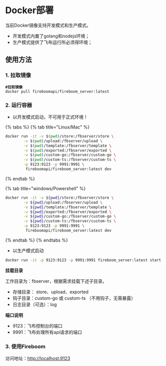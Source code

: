# Docker部署

当前Docker镜像支持开发模式和生产模式。

* 开发模式内置了golang和nodejs环境；
* 生产模式提供了飞布运行所必须得环境；

## 使用方法

### 1. 拉取镜像

<pre class="language-bash"><code class="lang-bash"><strong>#拉取镜像
</strong>docker pull fireboomapi/fireboom_server:latest
</code></pre>

### 2. 运行容器

* 以开发模式启动，不可用于正式环境！

{% tabs %}
{% tab title="Linux/Mac" %}
```bash
docker run -it -v $(pwd)/store:/fbserver/store \
		-v $(pwd)/upload:/fbserver/upload \
		-v $(pwd)/template:/fbserver/template \
		-v $(pwd)/exported:/fbserver/exported \
		-v $(pwd)/custom-go:/fbserver/custom-go \
		-v $(pwd)/custom-ts:/fbserver/custom-ts \
		-p 9123:9123 -p 9991:9991 \
		 fireboomapi/fireboom_server:latest dev 
```
{% endtab %}

{% tab title="windows/Powershell" %}
```bash
docker run -it -v ${pwd}/store:/fbserver/store \
		-v ${pwd}/upload:/fbserver/upload \
		-v ${pwd}/template:/fbserver/template \
		-v ${pwd}/exported:/fbserver/exported \
		-v ${pwd}/custom-go:/fbserver/custom-go \
		-v ${pwd}/custom-ts:/fbserver/custom-ts \
		-p 9123:9123 -p 9991:9991 \
		 fireboomapi/fireboom_server:latest dev 
```
{% endtab %}
{% endtabs %}

* 以生产模式启动

```bash
docker run -it -p 9123:9123 -p 9991:9991 fireboom_server:latest start 
```

**挂载目录**

工作目录为：fbserver，根据需求挂载下述子目录。

* 存储目录： store、upload、exported
* 钩子目录：custom-go 或 custom-ts  （不用钩子，无需暴露）
* 日志目录（可选）：log

**端口说明**

* 9123：飞布控制台的端口
* 9991：飞布处理所有api请求的端口

### 3. 使用Fireboom

访问地址：[http://localhost:9123](http://localhost:9123/)



